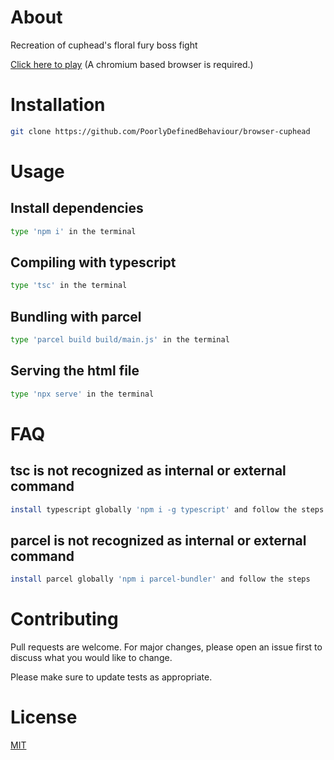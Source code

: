 # About

Recreation of cuphead's floral fury boss fight

[Click here to play](https://poorlydefinedbehaviour.github.io) (A chromium based browser is required.)

# Installation

```sh
git clone https://github.com/PoorlyDefinedBehaviour/browser-cuphead
```

# Usage

## Install dependencies

```sh
type 'npm i' in the terminal
```

## Compiling with typescript

```sh
type 'tsc' in the terminal
```

## Bundling with parcel

```sh
type 'parcel build build/main.js' in the terminal
```

## Serving the html file

```sh
type 'npx serve' in the terminal
```

# FAQ

## tsc is not recognized as internal or external command

```sh
install typescript globally 'npm i -g typescript' and follow the steps
```

## parcel is not recognized as internal or external command

```sh
install parcel globally 'npm i parcel-bundler' and follow the steps
```

# Contributing

Pull requests are welcome. For major changes, please open an issue first to discuss what you would like to change.

Please make sure to update tests as appropriate.

# License

[MIT](https://choosealicense.com/licenses/mit/)
